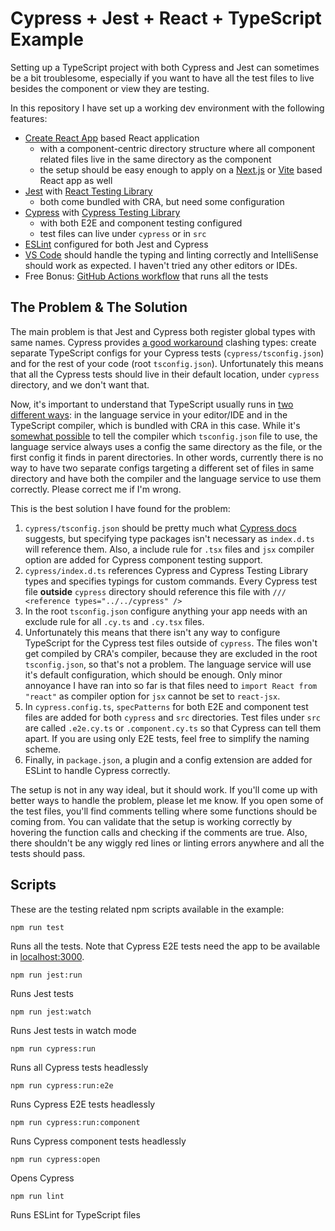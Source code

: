 # Cypress + Jest + React + TypeScript Example

Setting up a TypeScript project with both Cypress and Jest can sometimes be a bit troublesome, especially if you want to have all the test files to live besides the component or view they are testing.

In this repository I have set up a working dev environment with the following features:

- [Create React App](http://create-react-app.dev) based React application
  - with a component-centric directory structure where all component related files live in the same directory as the component
  - the setup should be easy enough to apply on a [Next.js](https://nextjs.org) or [Vite](https://vitejs.dev) based React app as well
- [Jest](http://jestjs.io) with [React Testing Library](https://testing-library.com/docs/react-testing-library/intro)
  - both come bundled with CRA, but need some configuration
- [Cypress](http://cypress.io) with [Cypress Testing Library](https://testing-library.com/docs/cypress-testing-library/intro)
  - with both E2E and component testing configured
  - test files can live under `cypress` or in `src`
- [ESLint](http://eslint.org) configured for both Jest and Cypress
- [VS Code](https://code.visualstudio.com) should handle the typing and linting correctly and IntelliSense should work as expected. I haven't tried any other editors or IDEs.
- Free Bonus: [GitHub Actions workflow](https://github.com/jtiala/cypress-jest-react-typescript-example/actions/workflows/ci.yml) that runs all the tests

## The Problem & The Solution

The main problem is that Jest and Cypress both register global types with same names. Cypress provides [a good workaround](https://docs.cypress.io/guides/tooling/typescript-support#Clashing-types-with-Jest) clashing types: create separate TypeScript configs for your Cypress tests (`cypress/tsconfig.json`) and for the rest of your code (root `tsconfig.json`). Unfortunately this means that all the Cypress tests should live in their default location, under `cypress` directory, and we don't want that.

Now, it's important to understand that TypeScript usually runs in [two different ways](https://code.visualstudio.com/docs/typescript/typescript-compiling#_compiler-versus-language-service): in the language service in your editor/IDE and in the TypeScript compiler, which is bundled with CRA in this case. While it's [somewhat possible](https://github.com/facebook/create-react-app/issues/6023) to tell the compiler which `tsconfig.json` file to use, the language service always uses a config the same directory as the file, or the first config it finds in parent directories. In other words, currently there is no way to have two separate configs targeting a different set of files in same directory and have both the compiler and the language service to use them correctly. Please correct me if I'm wrong.

This is the best solution I have found for the problem:

1. `cypress/tsconfig.json` should be pretty much what [Cypress docs](https://docs.cypress.io/guides/tooling/typescript-support#Configure-tsconfig-json) suggests, but specifying type packages isn't necessary as `index.d.ts` will reference them. Also, a include rule for `.tsx` files and `jsx` compiler option are added for Cypress component testing support.
2. `cypress/index.d.ts` references Cypress and Cypress Testing Library types and specifies typings for custom commands. Every Cypress test file **outside** `cypress` directory should reference this file with `/// <reference types="../../cypress" />`
3. In the root `tsconfig.json` configure anything your app needs with an exclude rule for all `.cy.ts` and `.cy.tsx` files.
4. Unfortunately this means that there isn't any way to configure TypeScript for the Cypress test files outside of `cypress`. The files won't get compiled by CRA's compiler, because they are excluded in the root `tsconfig.json`, so that's not a problem. The language service will use it's default configuration, which should be enough. Only minor annoyance I have ran into so far is that files need to `import React from "react"` as compiler option for `jsx` cannot be set to `react-jsx`.
5. In `cypress.config.ts`, `specPatterns` for both E2E and component test files are added for both `cypress` and `src` directories. Test files under `src` are called `.e2e.cy.ts` or `.component.cy.ts` so that Cypress can tell them apart. If you are using only E2E tests, feel free to simplify the naming scheme.
6. Finally, in `package.json`, a plugin and a config extension are added for ESLint to handle Cypress correctly.

The setup is not in any way ideal, but it should work. If you'll come up with better ways to handle the problem, please let me know. If you open some of the test files, you'll find comments telling where some functions should be coming from. You can validate that the setup is working correctly by hovering the function calls and checking if the comments are true. Also, there shouldn't be any wiggly red lines or linting errors anywhere and all the tests should pass.

## Scripts

These are the testing related npm scripts available in the example:

`npm run test`

Runs all the tests. Note that Cypress E2E tests need the app to be available in [localhost:3000](localhost:3000).

`npm run jest:run`

Runs Jest tests

`npm run jest:watch`

Runs Jest tests in watch mode

`npm run cypress:run`

Runs all Cypress tests headlessly

`npm run cypress:run:e2e`

Runs Cypress E2E tests headlessly

`npm run cypress:run:component`

Runs Cypress component tests headlessly

`npm run cypress:open`

Opens Cypress

`npm run lint`

Runs ESLint for TypeScript files
